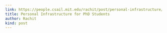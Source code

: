 ```yaml
---
link: https://people.csail.mit.edu/rachit/post/personal-infrastructure/
title: Personal Infrastructure for PhD Students
author: Rachit
kind: post
---
```

